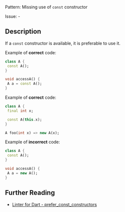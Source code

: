 Pattern: Missing use of `const` constructor

Issue: -

## Description

If a `const` constructor is available, it is preferable to use it.

Example of **correct** code:
```dart
class A {
 const A();
}

void accessA() {
 A a = const A();
}
```

Example of **correct** code:
```dart
class A {
 final int x;

 const A(this.x);
}

A foo(int x) => new A(x);
```

Example of **incorrect** code:
```dart
class A {
 const A();
}

void accessA() {
 A a = new A();
}
```

## Further Reading

* [Linter for Dart - prefer_const_constructors](https://dart.dev/tools/linter-rules/prefer_const_constructors)